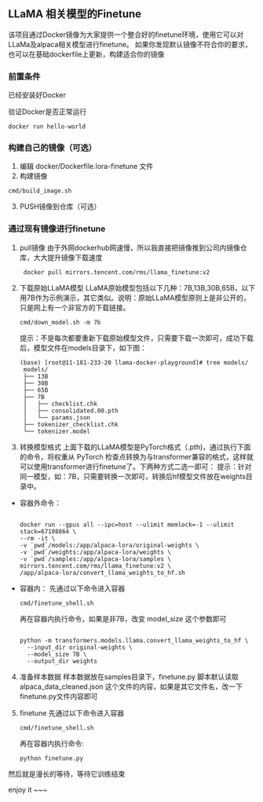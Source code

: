## LLaMA 相关模型的Finetune

该项目通过Docker镜像为大家提供一个整合好的finetune环境，使用它可以对LLaMa及alpaca相关模型进行finetune。
如果你发现默认镜像不符合你的要求，也可以在基础dockerfile上更新，构建适合你的镜像


### 前置条件
已经安装好Docker

验证Docker是否正常运行

```shell
docker run hello-world
```



### 构建自己的镜像（可选）

1. 编辑 docker/Dockerfile.lora-finetune 文件
2. 构建镜像
```shell
cmd/build_image.sh
```
3. PUSH镜像到仓库（可选）

### 通过现有镜像进行finetune

1. pull镜像
   由于外网dockerhub网速慢，所以我直接把镜像推到公司内镜像仓库，大大提升镜像下载速度
   ```shell
    docker pull mirrors.tencent.com/rms/llama_finetune:v2
   ```

2. 下载原始LLaMA模型
   LLaMA原始模型包括以下几种：7B,13B,30B,65B，以下用7B作为示例演示，其它类似。说明：原始LLaMA模型原则上是非公开的，只是网上有一个非官方的下载链接。
   ```shell
   cmd/down_model.sh -m 7b
   ```
   提示：不是每次都要重新下载原始模型文件，只需要下载一次即可，成功下载后，模型文件在models目录下，如下图：
   ```
   (base) [root@11-181-233-20 llama-docker-playground]# tree models/
    models/
    ├── 13B
    ├── 30B
    ├── 65B
    ├── 7B
    │   ├── checklist.chk
    │   ├── consolidated.00.pth
    │   └── params.json
    ├── tokenizer_checklist.chk
    └── tokenizer.model
    ```
1. 转换模型格式
  上面下载的LLaMA模型是PyTorch格式（.pth)，通过执行下面的命令，将权重从 PyTorch 检查点转换为与transformer兼容的格式，这样就可以使用transformer进行finetune了。下两种方式二选一即可：
  提示：针对同一模型，如：7B，只需要转换一次即可，转换后hf模型文件放在weights目录中。
  - 容器外命令：

    ```shell

    docker run --gpus all --ipc=host --ulimit memlock=-1 --ulimit stack=67108864 \
    --rm -it \
    -v `pwd`/models:/app/alpaca-lora/original-weights \
    -v `pwd`/weights:/app/alpaca-lora/weights \
    -v `pwd`/samples:/app/alpaca-lora/samples \
    mirrors.tencent.com/rms/llama_finetune:v2 \
    /app/alpaca-lora/convert_llama_weights_to_hf.sh

    ```

  - 容器内：
    先通过以下命令进入容器
    ```shell
    cmd/finetune_shell.sh
    ```
    再在容器内执行命令，如果是非7B，改变 model_size 这个参数即可
    ```shell

    python -m transformers.models.llama.convert_llama_weights_to_hf \
      --input_dir original-weights \
      --model_size 7B \
      --output_dir weights

    ```

4. 准备样本数据
   样本数据放在samples目录下，finetune.py 脚本默认读取 alpaca_data_cleaned.json 这个文件的内容，如果是其它文件名，改一下finetune.py文件内容即可

5. finetune
   先通过以下命令进入容器
    ```shell
    cmd/finetune_shell.sh
    ```
    再在容器内执行命令:
    ```shell
    python finetune.py
    ```
  然后就是漫长的等待，等待它训练结束

  enjoy it ~~~